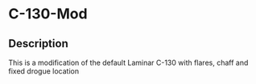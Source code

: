 # C-130-Mod
## Description
This is a modification of the default Laminar C-130 with flares, chaff and fixed drogue location
